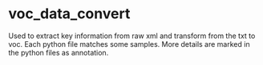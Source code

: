 # voc_data_convert
Used to extract  key information from raw xml and transform  from  the txt to voc.
Each python file matches some samples.
More details are marked in the python files as annotation.
